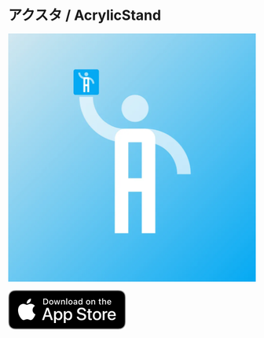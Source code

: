 # アクスタ / AcrylicStand

<img id="app_icon_big"
    src="../../../images/apps/AcrylicStand.webp"
    alt="アクスタ / AcrylicStand"
  />

<a href="https://apps.apple.com/us/app/acrylicstand/id6535676394?itsct=apps_box_link&itscg=30200">
  <img id="app_store_badge_big"
    src="../../../images/app_store.svg"
    alt="App Store"
  />
</a>
